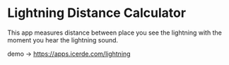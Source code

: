 # Lightning Distance Calculator

This app measures distance between place you see the lightning with the moment you hear the lightning sound.

demo -> https://apps.icerde.com/lightning

